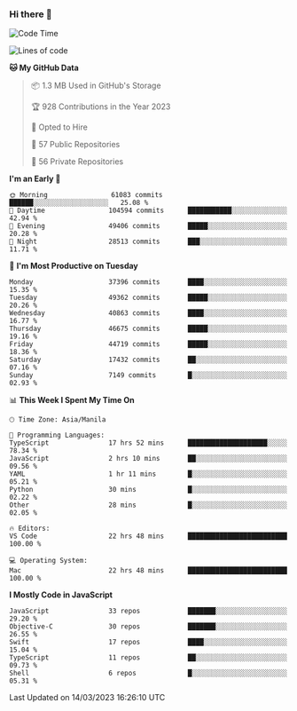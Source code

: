 ### Hi there 👋

<!--START_SECTION:waka-->
![Code Time](http://img.shields.io/badge/Code%20Time-3%2C724%20hrs%2017%20mins-blue)

![Lines of code](https://img.shields.io/badge/From%20Hello%20World%20I%27ve%20Written-99.3%20million%20lines%20of%20code-blue)

**🐱 My GitHub Data** 

> 📦 1.3 MB Used in GitHub's Storage 
 > 
> 🏆 928 Contributions in the Year 2023
 > 
> 💼 Opted to Hire
 > 
> 📜 57 Public Repositories 
 > 
> 🔑 56 Private Repositories 
 > 
**I'm an Early 🐤** 

```text
🌞 Morning                61083 commits       ██████░░░░░░░░░░░░░░░░░░░   25.08 % 
🌆 Daytime                104594 commits      ███████████░░░░░░░░░░░░░░   42.94 % 
🌃 Evening                49406 commits       █████░░░░░░░░░░░░░░░░░░░░   20.28 % 
🌙 Night                  28513 commits       ███░░░░░░░░░░░░░░░░░░░░░░   11.71 % 
```
📅 **I'm Most Productive on Tuesday** 

```text
Monday                   37396 commits       ████░░░░░░░░░░░░░░░░░░░░░   15.35 % 
Tuesday                  49362 commits       █████░░░░░░░░░░░░░░░░░░░░   20.26 % 
Wednesday                40863 commits       ████░░░░░░░░░░░░░░░░░░░░░   16.77 % 
Thursday                 46675 commits       █████░░░░░░░░░░░░░░░░░░░░   19.16 % 
Friday                   44719 commits       █████░░░░░░░░░░░░░░░░░░░░   18.36 % 
Saturday                 17432 commits       ██░░░░░░░░░░░░░░░░░░░░░░░   07.16 % 
Sunday                   7149 commits        █░░░░░░░░░░░░░░░░░░░░░░░░   02.93 % 
```


📊 **This Week I Spent My Time On** 

```text
🕑︎ Time Zone: Asia/Manila

💬 Programming Languages: 
TypeScript               17 hrs 52 mins      ████████████████████░░░░░   78.34 % 
JavaScript               2 hrs 10 mins       ██░░░░░░░░░░░░░░░░░░░░░░░   09.56 % 
YAML                     1 hr 11 mins        █░░░░░░░░░░░░░░░░░░░░░░░░   05.21 % 
Python                   30 mins             █░░░░░░░░░░░░░░░░░░░░░░░░   02.22 % 
Other                    28 mins             █░░░░░░░░░░░░░░░░░░░░░░░░   02.05 % 

🔥 Editors: 
VS Code                  22 hrs 48 mins      █████████████████████████   100.00 % 

💻 Operating System: 
Mac                      22 hrs 48 mins      █████████████████████████   100.00 % 
```

**I Mostly Code in JavaScript** 

```text
JavaScript               33 repos            ███████░░░░░░░░░░░░░░░░░░   29.20 % 
Objective-C              30 repos            ███████░░░░░░░░░░░░░░░░░░   26.55 % 
Swift                    17 repos            ████░░░░░░░░░░░░░░░░░░░░░   15.04 % 
TypeScript               11 repos            ██░░░░░░░░░░░░░░░░░░░░░░░   09.73 % 
Shell                    6 repos             █░░░░░░░░░░░░░░░░░░░░░░░░   05.31 % 
```




 Last Updated on 14/03/2023 16:26:10 UTC
<!--END_SECTION:waka-->


<!--
**rad182/rad182** is a ✨ _special_ ✨ repository because its `README.md` (this file) appears on your GitHub profile.

Here are some ideas to get you started:

- 🔭 I’m currently working on ...
- 🌱 I’m currently learning ...
- 👯 I’m looking to collaborate on ...
- 🤔 I’m looking for help with ...
- 💬 Ask me about ...
- 📫 How to reach me: ...
- 😄 Pronouns: ...
- ⚡ Fun fact: ...
-->
